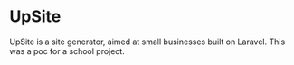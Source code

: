 # UpSite
UpSite is a site generator, aimed at small businesses built on Laravel. This was a poc for a school project. 
